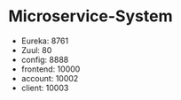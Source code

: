 # Microservice-System

* Eureka: 8761
* Zuul: 80
* config: 8888
* frontend: 10000
* account: 10002
* client: 10003
